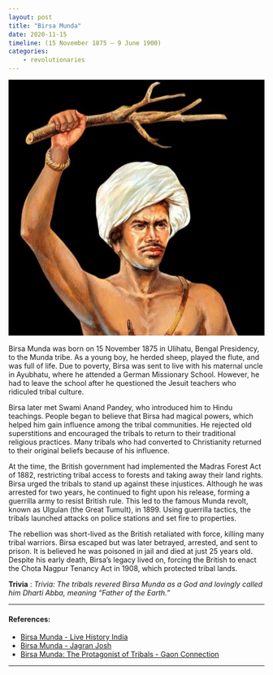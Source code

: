 ```yaml
---
layout: post
title: "Birsa Munda"
date: 2020-11-15
timeline: (15 November 1875 – 9 June 1900)
categories:
    - revolutionaries
---
```


<img src="/images/Birsa_Munda.jpeg" alt="Birsa Munda Image" class="circular-img" />

Birsa Munda was born on 15 November 1875 in Ulihatu, Bengal Presidency, to the Munda tribe. As a young boy, he herded sheep, played the flute, and was full of life. Due to poverty, Birsa was sent to live with his maternal uncle in Ayubhatu, where he attended a German Missionary School. However, he had to leave the school after he questioned the Jesuit teachers who ridiculed tribal culture.

Birsa later met Swami Anand Pandey, who introduced him to Hindu teachings. People began to believe that Birsa had magical powers, which helped him gain influence among the tribal communities. He rejected old superstitions and encouraged the tribals to return to their traditional religious practices. Many tribals who had converted to Christianity returned to their original beliefs because of his influence.

At the time, the British government had implemented the Madras Forest Act of 1882, restricting tribal access to forests and taking away their land rights. Birsa urged the tribals to stand up against these injustices. Although he was arrested for two years, he continued to fight upon his release, forming a guerrilla army to resist British rule. This led to the famous Munda revolt, known as Ulgulan (the Great Tumult), in 1899. Using guerrilla tactics, the tribals launched attacks on police stations and set fire to properties.

The rebellion was short-lived as the British retaliated with force, killing many tribal warriors. Birsa escaped but was later betrayed, arrested, and sent to prison. It is believed he was poisoned in jail and died at just 25 years old. Despite his early death, Birsa’s legacy lived on, forcing the British to enact the Chota Nagpur Tenancy Act in 1908, which protected tribal lands.

__Trivia__ : *Trivia: The tribals revered Birsa Munda as a God and lovingly called him Dharti Abba, meaning “Father of the Earth.”*


---

#### References:

- [Birsa Munda - Live History India](https://www.livehistoryindia.com/history-daily/2018/07/26/birsa-munda)  
- [Birsa Munda - Jagran Josh](https://www.jagranjosh.com/general-knowledge/birsa-munda-1591683253-1)  
- [Birsa Munda: The Protagonist of Tribals - Gaon Connection](https://www.gaonconnection.com/desh/birsa-munda-was-made-at-the-age-of-25-the-protagonists-of-tribals-jharkhand-ranchi--40903)

---
